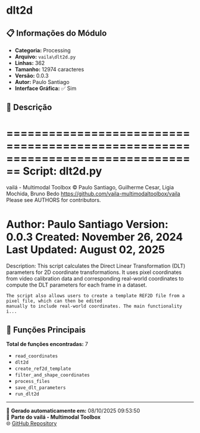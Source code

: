 # dlt2d

## 📋 Informações do Módulo

- **Categoria:** Processing
- **Arquivo:** `vaila\dlt2d.py`
- **Linhas:** 362
- **Tamanho:** 12974 caracteres
- **Versão:** 0.0.3
- **Autor:** Paulo Santiago
- **Interface Gráfica:** ✅ Sim

## 📖 Descrição


================================================================================
Script: dlt2d.py
================================================================================
vailá - Multimodal Toolbox
© Paulo Santiago, Guilherme Cesar, Ligia Mochida, Bruno Bedo
https://github.com/vaila-multimodaltoolbox/vaila
Please see AUTHORS for contributors.

Author: Paulo Santiago
Version: 0.0.3
Created: November 26, 2024
Last Updated: August 02, 2025
================================================================================
Description:
    This script calculates the Direct Linear Transformation (DLT) parameters for 2D coordinate transformations.
    It uses pixel coordinates from video calibration data and corresponding real-world coordinates to compute
    the DLT parameters for each frame in a dataset.

    The script also allows users to create a template REF2D file from a pixel file, which can then be edited
    manually to include real-world coordinates. The main functionality i...

## 🔧 Funções Principais

**Total de funções encontradas:** 7

- `read_coordinates`
- `dlt2d`
- `create_ref2d_template`
- `filter_and_shape_coordinates`
- `process_files`
- `save_dlt_parameters`
- `run_dlt2d`




---

📅 **Gerado automaticamente em:** 08/10/2025 09:53:50  
🔗 **Parte do vailá - Multimodal Toolbox**  
🌐 [GitHub Repository](https://github.com/vaila-multimodaltoolbox/vaila)
